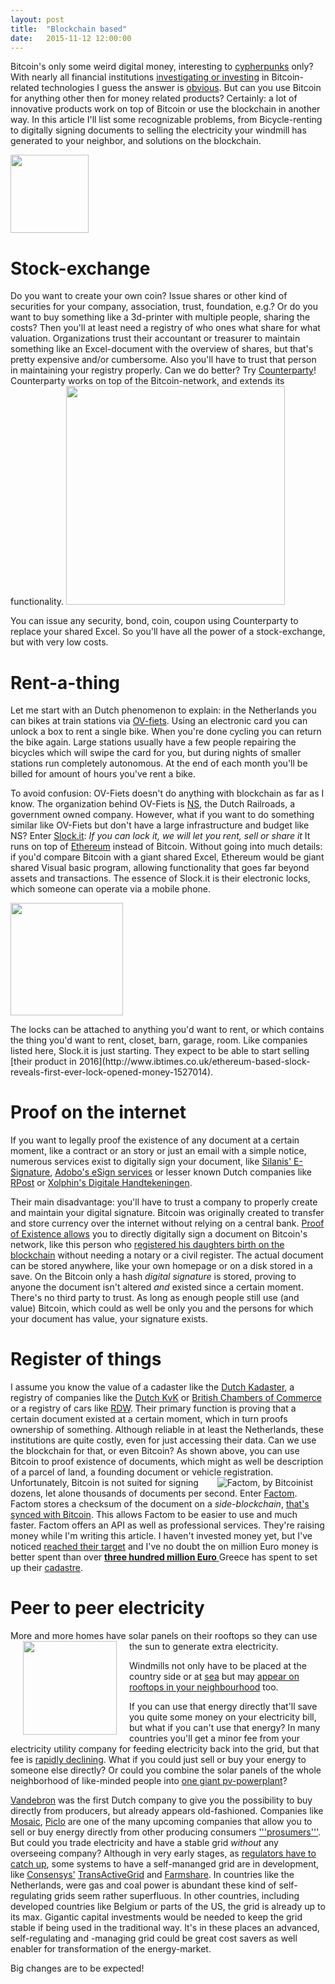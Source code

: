 ```yaml
---
layout: post
title:  "Blockchain based"
date:   2015-11-12 12:00:00
---
```


Bitcoin's only some weird digital money, interesting to [cypherpunks](https://en.wikipedia.org/wiki/Cypherpunk) only? With nearly all financial institutions [investigating or investing](http://www.ibtimes.co.uk/codename-citicoin-banking-giant-built-three-internal-blockchains-test-bitcoin-technology-1508759) in Bitcoin-related technologies I guess the answer is [obvious](http://www.forbes.com/sites/mikemontgomery/2015/09/15/bitcoin-is-only-the-beginning-for-blockchain-technology/). But can you use Bitcoin for anything other then for money related products? Certainly: a lot of innovative products work on top of Bitcoin or use the blockchain in another way. In this article I'll list some recognizable problems, from Bicycle-renting to digitally signing documents to selling the electricity your windmill has generated to your neighbor, and solutions on the blockchain.

<p aligh="center"><img src="{{site.baseurl}}/assets/BC_Logo_.png" width="125px" align="center"></p>

<!-- more -->

# Stock-exchange
Do you want to create your own coin? Issue shares or other kind of securities for your company, association, trust, foundation, e.g.? Or do you want to buy something like a 3d-printer with multiple people, sharing the costs? Then you'll at least need a registry of who ones what share for what valuation. Organizations trust their accountant or treasurer to maintain something like an Excel-document with the overview of shares, but that's pretty expensive and/or cumbersome. Also you'll have to trust that person in maintaining your registry properly.
Can we do better? Try
[Counterparty](http://counterparty.io/why-counterparty/)! Counterparty works on top of the Bitcoin-network, and extends its functionality.
<img src="{{site.baseurl}}/assets/counterparty.io-stage-home.png" width="350px">

You can issue any security, bond, coin, coupon using Counterparty to replace your shared Excel. So you'll have all the power of a stock-exchange, but with very low costs.

# Rent-a-thing
Let me start with an Dutch phenomenon to explain: in the Netherlands you can bikes at train stations via [OV-fiets](http://www.ov-fiets.nl). Using an electronic card you can unlock a box to rent a single bike. When you're done cycling you can return the bike again. Large stations usually have a few people repairing the bicycles which will swipe the card for you, but during nights of smaller stations run completely autonomous. At the end of each month you'll be billed for amount of hours you've rent a bike.

To avoid confusion: OV-Fiets doesn't do anything with blockchain as far as I know. The organization behind OV-Fiets is [NS](https://www.ns.nl), the Dutch Railroads, a government owned company. However, what if you want to do something similar like OV-Fiets but don't have a large infrastructure and budget like NS? Enter [Slock.it](https://prezi.com/embed/igemlizj79du/?bgcolor=212121&lock_to_path=0&autoplay=1&autohide_ctrls=0&landing_data=bHVZS2czc0xSd0VNdzVYY2Z1eEJMMnE5R3l4aVFZQnc&landing_sign=XVzn4FZy_NCNtYOkh1KM1UuB9W9pJxnpvzQ9zAJr7o8): _If you can lock it, we will let you rent, sell or share it_ It runs on top of [Ethereum](http://www.ethereum.com) instead of Bitcoin. Without going into much details: if you'd compare Bitcoin with a giant shared Excel, Ethereum would be giant shared Visual basic program, allowing functionality that goes far beyond assets and transactions.
The essence of Slock.it is their electronic locks, which someone can operate via a mobile phone.
<p><img src="{{site.baseurl}}/assets/slock-powr-switch.png" width="180px"></p>
The locks can be attached to anything you'd want to rent, or which contains the thing you'd want to rent, closet, barn, garage, room. Like companies listed here, Slock.it is just starting. They expect to be able to start selling [their product in 2016](http://www.ibtimes.co.uk/ethereum-based-slock-reveals-first-ever-lock-opened-money-1527014).

# Proof on the internet
If you want to legally proof the existence of any document at a certain moment, like a contract or an story or just an email with a simple notice, numerous services exist to digitally sign your document, like [Silanis' E-Signature](https://www.silanis.com/),  [Adobo's eSign services](https://acrobat.adobe.com/us/en/documents/esignatures.html) or lesser known Dutch companies like [RPost](http://www.rpost.nl/digitale-handtekening/) or [Xolphin's Digitale Handtekeningen](https://www.digitalehandtekeningen.nl/).

Their main disadvantage: you'll have to trust a company to properly create and maintain your digital signature. Bitcoin was originally created to transfer and store currency over the internet without relying on a central bank. [Proof of Existence allows](https://www.proofofexistence.com/) you to directly digitally sign a document on Bitcoin's network, like this person who [registered his daughters birth on the blockchain](http://www.coindesk.com/meet-the-dad-who-registered-his-daughters-birth-on-the-blockchain/) without needing a notary or a civil register.  The actual document can be stored anywhere, like your own homepage or on a disk stored in a save. On the Bitcoin only a hash *digital signature* is stored, proving to anyone the document isn't altered *and* existed since a certain moment. There's no third party to trust. As long as enough people still use (and value) Bitcoin, which could as well be only you and the persons for which your document has value, your signature exists.

# Register of things
I assume you know the value of a cadaster like the [Dutch Kadaster](https://www.kadaster.nl), a registry of companies like the [Dutch KvK](http://www.kvk.nl/) or [British Chambers of Commerce](http://www.britishchambers.org.uk/) or a registry of cars like [RDW](https://www.rdw.nl). Their primary function is proving that a certain document existed at a certain moment, which in turn proofs ownership of something. Although reliable in at least the Netherlands, these institutions are quite costly, even for just accessing their data. Can we use the blockchain for that, or even Bitcoin? As shown above, you can use Bitcoin to proof existence of documents, which might as well be description of a parcel of land, a founding document or vehicle registration.
 <a href="http://bitcoinist.net/factoids-tokens-drive-factom-protocol"><img src="http://bitcoinist.net/wp-content/uploads/2015/03/Factoids_article_1_Bitcoinist-300x163.png" align="right" hspace="20px" title="Factom, by Bitcoinist"></a>
Unfortunately, Bitcoin is not suited for signing dozens, let alone thousands of documents per second. Enter [Factom](http://factom.org/). Factom stores a checksum of the document on a *side-blockchain*, [that's synced with Bitcoin](http://www.factom.com/faqs/). This allows Factom to be easier to use and much faster.
Factom offers an API as well as professional services. They're raising money while I'm writing this article. I haven't invested money yet, but I've noticed [reached their target](https://bnktothefuture.com/pitches/2087/_factom-inc-bringing-the-blockchain-to-business.html) and I've no doubt the on million Euro money is better spent than over [**three hundred million Euro** ](http://www.mondi.nl/landendossier/griekenland/onduidelijkheid-rond-grieks-kadaster/page18__297.php) Greece has spent to set up their [cadastre](https://e-justice.europa.eu/content_land_registers_in_member_states-109-el-nl.do).

# Peer to peer electricity
<p>More and more homes have solar panels on their rooftops so they can use the sun to generate extra electricity.<a href="https://en.wikipedia.org/wiki/Photovoltaic_system"> <img src="https://upload.wikimedia.org/wikipedia/commons/thumb/8/8e/Solar_panels_on_house_roof.jpg/1024px-Solar_panels_on_house_roof.jpg" height="150" align="left" hspace="20px"></a></p>
Windmills not only have to be placed at the country side or at <a href="http://www.tki-windopzee.nl">sea</a> but may <a href="http://www.eazwind.com">appear on rooftops in your neighbourhood</a> too.</p>

<p>If you can use that energy directly that'll save you quite some money on your electricity bill, but what if you can't use that energy? In many countries you'll get a minor fee from your electricity utility company for feeding electricity back into the grid, but that fee is <a href="http://www.germanenergyblog.de/?page_id=16379">rapidly declining</a>. What if you could just sell or buy your energy to someone else directly? Or could you combine the solar panels of the whole neighborhood of like-minded people into <a href="https://www.linkedin.com/pulse/ethereum-enabled-community-energy-market-sharing-economy-john-lilic">one giant pv-powerplant</a>?</p>

[Vandebron](http://www.vandebron.nl) was the first Dutch company to give you the possibility to buy directly from producers, but already appears old-fashioned. Companies like [Mosaic](https://joinmosaic.com/), [Piclo](https://www.openutility.com/piclo/) are one of the many upcoming companies that allow you to sell or buy energy directly from other producing consumers ['''prosumers'''](http://blog.abundanceinvestment.com/2013/01/the-revolutionary-rise-of-the-energy-prosumer/).
But could you trade electricity and have a stable grid *without* any overseeing company? Although in very early stages, as [regulators have to catch up](http://www.cityam.com/228153/uber-electricity-could-be-just-around-corner-if-regulators-get-out-way), some systems to have a self-mananged grid are in development, like [Consensys'](https://consensys.net) [TransActiveGrid](http://transactivegrid.org) and [Farmshare](https://consensys.net/static/Farm.pdf).
In countries like the Netherlands, were gas and coal power is abundant these kind of self-regulating grids seem rather superfluous. In other  countries, including developed countries like Belgium or parts of the US, the grid is already up to its max. Gigantic capital investments would be needed to keep the grid stable if being used in the traditional way. It's in these places an advanced, self-regulating and -managing grid could be great cost savers as well enabler for transformation of the energy-market.

Big changes are to be expected!

